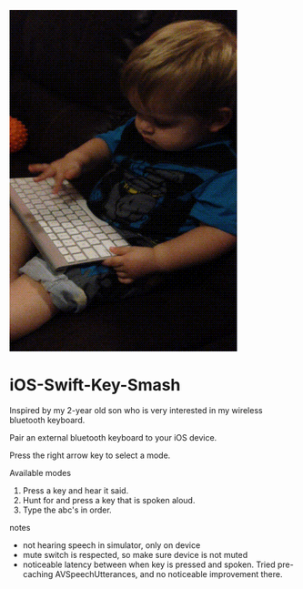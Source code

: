 ![live demo](https://raw.githubusercontent.com/mattorb/iOS-Swift-Key-Smash/gh-pages/keysmashlive.gif)
    
iOS-Swift-Key-Smash
===================

Inspired by my 2-year old son who is very interested in my wireless bluetooth keyboard.

Pair an external bluetooth keyboard to your iOS device.

Press the right arrow key to select a mode.

Available modes

1.  Press a key and hear it said.
2.  Hunt for and press a key that is spoken aloud.
3.  Type the abc's in order.

notes

* not hearing speech in simulator, only on device
* mute switch is respected, so make sure device is not muted
* noticeable latency between when key is pressed and spoken.  Tried pre-caching AVSpeechUtterances, and no noticeable improvement there.
